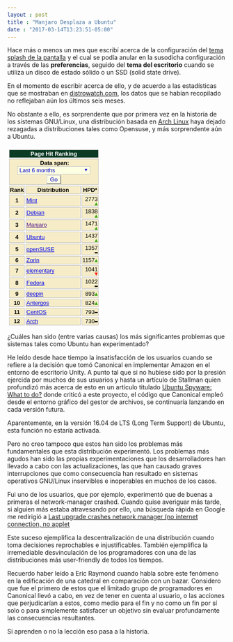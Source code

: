 ```yaml
---
layout : post
title : "Manjaro Desplaza a Ubuntu"
date : "2017-03-14T13:23:51-05:00"
---
```

<p>Hace más o menos un mes que escribí acerca de la configuración del <a href="https://bindkeys.github.io/2017/02/15/turn-off-manjaro-kde-splash-screen-if-on-ssd.html">tema splash de la pantalla</a> y el cual se podía anular en la susodicha configuración a través de las <strong>preferencias</strong>,  seguido del <strong>tema del escritorio</strong> cuando se utiliza un disco de estado sólido o un SSD (solid state drive).</p>

<p>En el momento de escribir acerca de ello, y de acuerdo a las estadísticas que se mostraban en <a href="http://distrowatch.com/" target="_blank">distrowatch.com</a>, los datos que se habían recopilado no reflejaban aún los últimos seis meses.</p>

<p>No obstante a ello, es sorprendente que por primera vez en la historia de los sistemas GNU/Linux, una distribución basada en <a href="https://archlinux.org/" target="_blank">Arch Linux</a>  haya dejado rezagadas a distribuciones tales como Opensuse, y más sorprendente aún a Ubuntu.</p>

<p><img src="/images/gnulinux_ranking_2017.png" alt="Ranking in the last 6 months"></p>

<p>¿Cuáles han sido (entre varias causas) los más significantes problemas que sistemas tales como Ubuntu han experimentado?</p>

<p>He leído desde hace tiempo la insatisfacción de los usuarios cuando se refiere a la decisión que tomó Canonical en implementar Amazon en el entorno de escritorio Unity. A punto tal que si no hubiese sido por la presión ejercida por muchos de sus usuarios y hasta un artículo de Stallman quien profundizó más acerca de esto en un artículo titulado <a href="https://www.gnu.org/philosophy/ubuntu-spyware.en.html" target="_blank">Ubuntu Spyware: What to do?</a> donde criticó a este proyecto, el código que Canonical empleó desde el entorno gráfico del gestor de archivos, se continuaría lanzando en cada versión futura.</p>

<p>Aparentemente, en la versión 16.04 de LTS (Long Term Support) de Ubuntu, esta función no estaría activada.</p>

<p>Pero no creo tampoco que estos han sido los problemas más fundamentales que esta distribución experimentó. Los problemas más agudos han sido las propias experimentaciones que los desarrolladores han llevado a cabo con las actualizaciones, las que han causado graves interrupciones que como consecuencia han resultado en sistemas operativos GNU/Linux inservibles e inoperables en muchos de los casos.</p>

<p>Fui uno de los usuarios, que por ejemplo, experimentó que de buenas a primeras el network-manager crashed. Cuando quise averiguar más tarde, si alguien más estaba atravesando por ello, una búsqueda rápida en Google me redirigió a <a href="https://askubuntu.com/questions/727127/last-upgrade-crashes-network-manager-no-internet-connection-no-applet" target="_blank"> Last upgrade crashes network manager (no internet connection, no applet</a></p>

<p>Este suceso ejemplifica la descentralización de una distribución cuando toma decisiones reprochables e injustificables. También ejemplifica la irremediable desvinculación de los programadores con una de las distribuciones más user-friendly de todos los tiempos.</p>

<p>Recuerdo haber leído a Eric Raymond cuando habla sobre este fenómeno en la edificación de una catedral en comparación con un bazar. Considero que fue el primero de estos que el limitado grupo de programadores en Canonical llevó a cabo, en vez de tener en cuenta al usuario, o las acciones que perjudicarían a estos, como medio para el fin y no como un fin por sí solo o para simplemente satisfacer un objetivo sin evaluar profundamente las consecuencias resultantes.</p>

<p>Si aprenden o no la lección eso pasa a la historia.</p>

